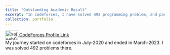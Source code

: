 ```yaml
---
title: "Outstanding Academic Result"
excerpt: "In codeforces, I have solved 492 programming problem, and participated in several contests. <br/>Highest rating: 1492 (specialist) <img src='/images/x.jpg'>"
collection: portfolio
---
```


<a href="https://codeforces.com/profile/sajeeb02" target="blank"><img align="center" src="https://raw.githubusercontent.com/rahuldkjain/github-profile-readme-generator/master/src/images/icons/Social/codeforces.svg" alt="sajeeb02" height="30" width="40" /> CodeForces Profile Link</a> <br>
My journey started on codeforces in July-2020 and ended in March-2023. I was solved 492 problems there.
